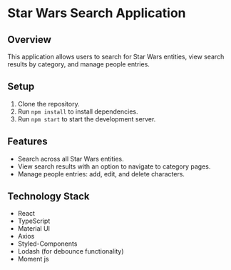 # Star Wars Search Application

## Overview
This application allows users to search for Star Wars entities, view search results by category, and manage people entries.

## Setup
1. Clone the repository.
2. Run `npm install` to install dependencies.
3. Run `npm start` to start the development server.

## Features
- Search across all Star Wars entities.
- View search results with an option to navigate to category pages.
- Manage people entries: add, edit, and delete characters.

## Technology Stack
- React
- TypeScript
- Material UI
- Axios
- Styled-Components
- Lodash (for debounce functionality)
- Moment js
